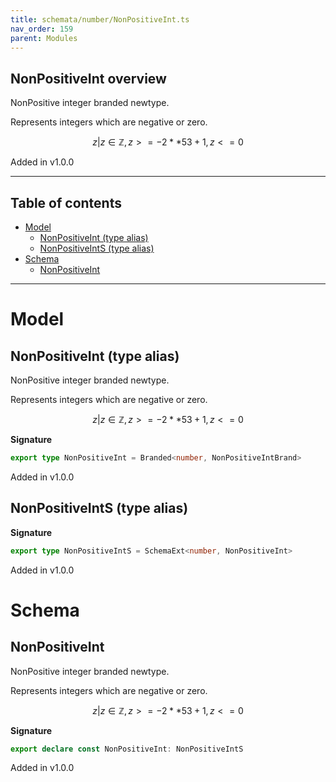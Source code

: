 ```yaml
---
title: schemata/number/NonPositiveInt.ts
nav_order: 159
parent: Modules
---
```


## NonPositiveInt overview

NonPositive integer branded newtype.

Represents integers which are negative or zero.

```math
 { z | z ∈ ℤ, z >= -2 ** 53 + 1, z <= 0 }
```

Added in v1.0.0

---

<h2 class="text-delta">Table of contents</h2>

- [Model](#model)
  - [NonPositiveInt (type alias)](#nonpositiveint-type-alias)
  - [NonPositiveIntS (type alias)](#nonpositiveints-type-alias)
- [Schema](#schema)
  - [NonPositiveInt](#nonpositiveint)

---

# Model

## NonPositiveInt (type alias)

NonPositive integer branded newtype.

Represents integers which are negative or zero.

```math
 { z | z ∈ ℤ, z >= -2 ** 53 + 1, z <= 0 }
```

**Signature**

```ts
export type NonPositiveInt = Branded<number, NonPositiveIntBrand>
```

Added in v1.0.0

## NonPositiveIntS (type alias)

**Signature**

```ts
export type NonPositiveIntS = SchemaExt<number, NonPositiveInt>
```

Added in v1.0.0

# Schema

## NonPositiveInt

NonPositive integer branded newtype.

Represents integers which are negative or zero.

```math
 { z | z ∈ ℤ, z >= -2 ** 53 + 1, z <= 0 }
```

**Signature**

```ts
export declare const NonPositiveInt: NonPositiveIntS
```

Added in v1.0.0
